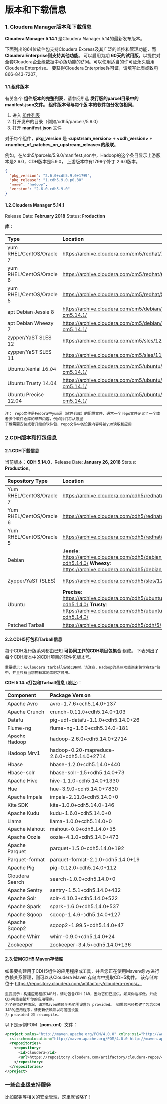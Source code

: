 版本和下载信息
=================================================================================
### 1. Cloudera Manager版本和下载信息
**Cloudera Manager 5.14.1** 是Cloudera Manager 5.14的最新发布版本。

下面列出的64位软件包支持Cloudera Express及其广泛的监控和管理功能，而 **Cloudera Enterprise则支持其他功能**。
可以启用为期 **60天的试用版**，以提供对全套Cloudera企业级数据中心版功能的访问。可以使用适当的许可证永久启用
Cloudera Enterprise。 要获得Cloudera Enterprise许可证，请填写此表或致电866-843-7207。

#### 1.1.组件版本
有关各个 **组件版本的完整列表**，请参阅所选 **发行版的parcel目录中的manifest.json文件。 组件版本号与每个版
本的软件包分发包相同**。
1. 进入 [组件列表](https://archive.cloudera.com/cdh5/parcels/)
2. 打开发布的目录（例如/cdh5/parcels/5.9.0）
3. 打开 **manifest.json** 文件

对于每个组件，**pkg_version** 是 **<upstream_version> + <cdh_version> +
<number_of_patches_on_upstream_release>的级联**。

例如，在/cdh5/parcels/5.9.0/manifest.json中，Hadoop的这个条目显示上游版本是2.6.0，CDH版本是5.9.0，
上游版本中有1799个补丁 2.6.0版本。
```json
{
  "pkg_version": "2.6.0+cdh5.9.0+1799",
  "pkg_release": "1.cdh5.9.0.p0.30",
  "name": "hadoop",
  "version": "2.6.0-cdh5.9.0"
}
```

#### 1.2.Cloudera Manager 5.14.1
Release Date: **February 2018** Status: **Production**

**库**：

| Type | Location | Repo File | Tarball File |
|:-----|:-----|:---------|:-------------|
| yum RHEL/CentOS/Oracle 7 | https://archive.cloudera.com/cm5/redhat/7/x86_64/cm/5.14.1/ | https://archive.cloudera.com/cm5/redhat/7/x86_64/cm/cloudera-manager.repo | https://archive.cloudera.com/cm5/cm/5/cloudera-manager-centos7-cm5.14.1_x86_64.tar.gz |
| yum RHEL/CentOS/Oracle 6 | https://archive.cloudera.com/cm5/redhat/6/x86_64/cm/5.14.1/ | https://archive.cloudera.com/cm5/redhat/6/x86_64/cm/cloudera-manager.repo | https://archive.cloudera.com/cm5/cm/5/cloudera-manager-el6-cm5.14.1_x86_64.tar.gz |
| yum RHEL/CentOS/Oracle 5 | https://archive.cloudera.com/cm5/redhat/5/x86_64/cm/5.14.1/ | https://archive.cloudera.com/cm5/redhat/5/x86_64/cm/cloudera-manager.repo | https://archive.cloudera.com/cm5/cm/5/cloudera-manager-el5-cm5.14.1_x86_64.tar.gz |
| apt Debian Jessie 8 |  	https://archive.cloudera.com/cm5/debian/jessie/amd64/cm/dists/jessie-cm5.14.1/ | https://archive.cloudera.com/cm5/debian/jessie/amd64/cm/cloudera.list | https://archive.cloudera.com/cm5/cm/5/cloudera-manager-jessie-cm5.14.1_amd64.tar.gz |
| apt Debian Wheezy 7 | https://archive.cloudera.com/cm5/debian/wheezy/amd64/cm/dists/wheezy-cm5.14.1/ | https://archive.cloudera.com/cm5/debian/wheezy/amd64/cm/cloudera.list | https://archive.cloudera.com/cm5/cm/5/cloudera-manager-wheezy-cm5.14.1_amd64.tar.gz |
| zypper/YaST SLES 12 | https://archive.cloudera.com/cm5/sles/12/x86_64/cm/5.14.1/ | https://archive.cloudera.com/cm5/sles/12/x86_64/cm/cloudera-cm.repo | https://archive.cloudera.com/cm5/cm/5/cloudera-manager-sles12-cm5.14.1_x86_64.tar.gz |
| zypper/YaST SLES 11 | https://archive.cloudera.com/cm5/sles/11/x86_64/cm/5.14.1/ | https://archive.cloudera.com/cm5/sles/11/x86_64/cm/cloudera-manager.repo | https://archive.cloudera.com/cm5/cm/5/cloudera-manager-sles11-cm5.14.1_x86_64.tar.gz |
| Ubuntu Xenial 16.04 | https://archive.cloudera.com/cm5/ubuntu/xenial/amd64/cm/dists/xenial-cm5.14.1/ | https://archive.cloudera.com/cm5/ubuntu/xenial/amd64/cm/cloudera.list | https://archive.cloudera.com/cm5/cm/5/cloudera-manager-xenial-cm5.14.1_amd64.tar.gz |
| Ubuntu Trusty 14.04 | https://archive.cloudera.com/cm5/ubuntu/trusty/amd64/cm/dists/trusty-cm5.14.1/ | https://archive.cloudera.com/cm5/ubuntu/trusty/amd64/cm/cloudera.list | https://archive.cloudera.com/cm5/cm/5/cloudera-manager-trusty-cm5.14.1_amd64.tar.gz |
| Ubuntu Precise 12.04 | https://archive.cloudera.com/cm5/ubuntu/precise/amd64/cm/dists/precise-cm5.14.1/ | https://archive.cloudera.com/cm5/ubuntu/precise/amd64/cm/cloudera.list | https://archive.cloudera.com/cm5/cm/5/cloudera-manager-precise-cm5.14.1_amd64.tar.gz |

```
注： repo文件是Fedora中yum源（软件仓库）的配置文件，通常一个repo文件定义了一个或者多个软件仓库的细节内容，例如我们将从哪里
下载需要安装或者升级的软件包，repo文件中的设置内容将被yum读取和应用
```

### 2.CDH版本和打包信息

#### 2.1.CDH下载信息
当前版本：**CDH 5.14.0**，Release Date: **January 26, 2018** Status: **Production**。

| Repository Type | Location | Repo file |
|:--------------- |:--------- |:--------- |
| Yum RHEL/CentOS/Oracle 7 | https://archive.cloudera.com/cdh5/redhat/7/x86_64/cdh/5.14.0/ | https://archive.cloudera.com/cdh5/redhat/7/x86_64/cdh/cloudera-cdh5.repo |
| Yum RHEL/CentOS/Oracle 6 | https://archive.cloudera.com/cdh5/redhat/6/x86_64/cdh/5.14.0/ | https://archive.cloudera.com/cdh5/redhat/6/x86_64/cdh/cloudera-cdh5.repo |
| Yum RHEL/CentOS/Oracle 5 | https://archive.cloudera.com/cdh5/redhat/5/x86_64/cdh/5.14.0/ | https://archive.cloudera.com/cdh5/redhat/5/x86_64/cdh/cloudera-cdh5.repo |
| Debian | **Jessie**: https://archive.cloudera.com/cdh5/debian/jessie/amd64/cdh/dists/jessie-cdh5.14.0/ **Wheezy**: https://archive.cloudera.com/cdh5/debian/wheezy/amd64/cdh/ | N/A |
| Zypper/YaST (SLES) | https://archive.cloudera.com/cdh5/sles/12/x86_64/cdh/cloudera-cdh.repo | https://archive.cloudera.com/cdh5/sles/12/x86_64/cdh/cloudera-cdh.repo |
| Ubuntu | **Precise**: https://archive.cloudera.com/cdh5/ubuntu/precise/amd64/cdh/dists/precise-cdh5.14.0/ **Trusty**: https://archive.cloudera.com/cdh5/ubuntu/trusty/amd64/cdh/dists/trusty-cdh5.14.0/ | N/A |
| Patched Tarball | https://archive.cloudera.com/cdh5/cdh/5/ | N/A |

#### 2.2.CDH5打包和Tarball信息
每个CDH发行版系列都由已知 **可协同工作的CDH项目包集合** 组成。 下表列出了每个CDH版本中的CDH项目的软件包版本号。
```
重要提示：从Cloudera tarball安装CDH时，请注意，Hadoop的某些功能尚未包含在tar包中，并且只有当您拥有本地库时才可用。
```
**CDH 5.14.x打包和Tarball信息** ([地址](https://www.cloudera.com/documentation/enterprise/release-notes/topics/cdh_vd_cdh_package_tarball_514.html#cm_vd_cdh_package_tarball_514))：

| Component | Package Version |
|:----------|:----------------|
| Apache Avro | avro-1.7.6+cdh5.14.0+137 |
| Apache Crunch | crunch-0.11.0+cdh5.14.0+103 |
| Datafu | pig-udf-datafu-1.1.0+cdh5.14.0+26 |
| Flume-ng | flume-ng-1.6.0+cdh5.14.0+181 |
| Apache Hadoop | hadoop-2.6.0+cdh5.14.0+2714 |
| Hadoop Mrv1 | hadoop-0.20-mapreduce-2.6.0+cdh5.14.0+2714 |
| Hbase | hbase-1.2.0+cdh5.14.0+440 |
| Hbase-solr | hbase-solr-1.5+cdh5.14.0+73 |
| Apache Hive | hive-1.1.0+cdh5.14.0+1330 |
| Hue | hue-3.9.0+cdh5.14.0+7830 |
| Apache Impala | impala-2.11.0+cdh5.14.0+0 |
| Kite SDK | kite-1.0.0+cdh5.14.0+146 |
| Apache Kudu | kudu-1.6.0+cdh5.14.0+0 |
| Llama | llama-1.0.0+cdh5.14.0+0 |
| Apache Mahout | mahout-0.9+cdh5.14.0+35 |
| Apache Oozie | oozie-4.1.0+cdh5.14.0+473 |
| Apache Parquet | parquet-1.5.0+cdh5.14.0+192 |
| Parquet-format | parquet-format-2.1.0+cdh5.14.0+19 |
| Apache Pig | pig-0.12.0+cdh5.14.0+112 |
| Cloudera Search | search-1.0.0+cdh5.14.0+0 |
| Apache Sentry | sentry-1.5.1+cdh5.14.0+432 |
| Apache Solr | solr-4.10.3+cdh5.14.0+522 |
| Apache Spark | spark-1.6.0+cdh5.14.0+537 |
| Apache Sqoop | sqoop-1.4.6+cdh5.14.0+127 |
| Apache Sqoop2 | sqoop2-1.99.5+cdh5.14.0+47 |
| Apache Whirr | whirr-0.9.0+cdh5.14.0+24 |
| Zookeeper | zookeeper-3.4.5+cdh5.14.0+136 |

#### 2.3.使用CDH5 Maven存储库
如果要构建用于CDH5组件的应用程序或工具，并且您正在使用Maven或Ivy进行依赖关系管理，则可以从Cloudera Maven
存储库中提取CDH5构件。 该存储库位于 https://repository.cloudera.com/artifactory/cloudera-repos/。
```
重要提示：构建应用程序JAR时，请勿包含CDH JAR，因为它们已提供。如果你这样做，升级CDH可能会破坏你的应用程序。
为了避免这种情况，请将Maven依赖关系范围设置为 provided。 如果您已经构建了包含CDH JAR的应用程序，请更新依赖项以将范围设置
为 provided 和 recompile。
```
以下是示例POM（**pom.xml**）文件：
```xml
<project xmlns="http://maven.apache.org/POM/4.0.0" xmlns:xsi="http://www.w3.org/2001/XMLSchema-instance"
  xsi:schemaLocation="http://maven.apache.org/POM/4.0.0 http://maven.apache.org/maven-v4_0_0.xsd">
  <repositories>
    <repository>
      <id>cloudera</id>
      <url>https://repository.cloudera.com/artifactory/cloudera-repos/</url>
    </repository>
  </repositories>
</project>
```

### 一些企业级支持服务
比如密钥等相关的安全管理，这里就省略了！
